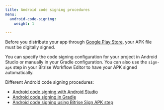 ```yaml
---
title: Android code signing procedures
menu:
  android-code-signing:
    weight: 1

---
```

Before you distribute your app through [Google Play Store](https://play.google.com/store/apps), your APK file must be digitally signed.

You can specify the code signing configuration for your project in Android Studio or manually in your Gradle configuration. You can also use the `sign-apk` step in your Bitrise Workflow Editor to have your APK signed automatically.

Different Android code signing procedures:

* [Android code signing with Android Studio](/code-signing/android-code-signing/android-code-signing-with-android-studio/)
* [Android code signing in Gradle](/code-signing/android-code-signing/android-code-signing-in-gradle/) 
* [Android code signing using Bitrise Sign APK step](/code-signing/android-code-signing/android-code-signing-using-bitrise-sign-apk-step/)